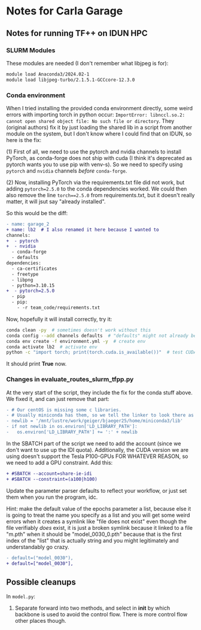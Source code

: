 # Notes for Carla Garage

## Notes for running TF++ on IDUN HPC

### SLURM Modules

These modules are needed (I don't remember what libjpeg is for):

```bash
module load Anaconda3/2024.02-1
module load libjpeg-turbo/2.1.5.1-GCCcore-12.3.0
```

### Conda environment

When I tried installing the provided conda environment directly, some weird errors with importing torch in python occur: `ImportError: libnccl.so.2: cannot open shared object file: No such file or directory`. They (original authors) fix it by just loading the shared lib in a script from another module on the system, but I don't know where I could find that on IDUN, so here is the fix:

(1) First of all, we need to use the pytorch and nvidia channels to install PyTorch, as conda-forge does not ship with cuda (I think it's deprecated as pytorch wants you to use pip with venv-s). So we need to specify using `pytorch` and `nvidia` channels *before* `conda-forge`.

(2) Now, installing PyTorch via the requirements.txt file did not work, but adding `pytorch=2.5.0` to the conda dependencies worked. We could then also remove the line `torch==2.5.0` from requirements.txt, but it doesn't really matter, it will jsut say "already installed".

So this would be the diff:

```diff
- name: garage_2
+ name: lb2  # I also renamed it here because I wanted to
channels:
+  - pytorch
+  - nvidia
  - conda-forge
  - defaults
dependencies:
  - ca-certificates
  - freetype
  - libpng
  - python=3.10.15
+  - pytorch=2.5.0
  - pip
  - pip:
    - -r team_code/requirements.txt
```

Now, hopefully it will install correctly, try it:
```sh
conda clean -py  # sometimes doesn't work without this
conda config --add channels defaults  # "defaults" might not already be added
conda env create -f environment.yml -y  # create env
conda activate lb2  # activate env
python -c "import torch; print(torch.cuda.is_available())"  # test CUDA
```

It should print **True** now.


### Changes in evaluate_routes_slurm_tfpp.py

At the very start of the script, they include the fix for the conda stuff above. We fixed it, and can just remove that part:
```diff
- # Our centOS is missing some c libraries.
- # Usually miniconda has them, so we tell the linker to look there as well.
- newlib = '/mnt/lustre/work/geiger/bjaeger25/home/miniconda3/lib'
- if not newlib in os.environ['LD_LIBRARY_PATH']:
-   os.environ['LD_LIBRARY_PATH'] += ':' + newlib
``` 

In the SBATCH part of the script we need to add the account (since we don't want to use up the IDI quota). Additionally, the CUDA version we are using doesn't support the Tesla P100-GPUs FOR WHATEVER REASON, so we need to add a GPU constraint. Add this:
```diff
+ #SBATCH --account=share-ie-idi
+ #SBATCH --constraint=(a100|h100)
```

Update the parameter parser defaults to reflect your workflow, or just set them when you run the program, idc.

Hint: make the default value of the epochs parameter a list, because else it is going to treat the name you specify as a list and you will get some weird errors when it creates a symlink like "file does not exist" even though the file verifiably *does* exist, it is just a broken symlink because it linked to a file "m.pth" when it should be "model_0030_0.pth" because that is the first index of the "list" that is actually string and you might legitimately and understandably go crazy.

```diff
- default=("model_0030"),
+ default=["model_0030"],
```



## Possible cleanups

In `model.py`:
1. Separate forward into two methods, and select in __init__ by which backbone is used to avoid the control flow. There is more control flow other places though.
